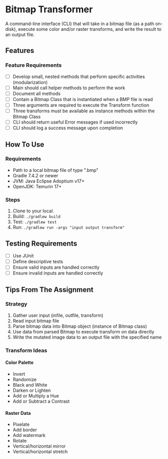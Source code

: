 # Bitmap Transformer

A command-line interface (CLI) that will take in a bitmap file (as a path on-disk), execute some color and/or raster transforms, and write the result to an output file.

## Features

### Feature Requirements

- [ ] Develop small, nested methods that perform specific activities (modularization)
- [ ] Main should call helper methods to perform the work
- [ ] Document all methods
- [ ] Contain a Bitmap Class that is instantiated when a BMP file is read
- [ ] Three arguments are required to execute the Transform function
- [ ] Three transforms must be available as instance methods within the Bitmap Class
- [ ] CLI should return useful Error messages if used incorrectly
- [ ] CLI should log a success message upon completion

## How To Use

### Requirements

- Path to a local bitmap file of type ".bmp"
- Gradle 7.4.2 or newer
- JVM: Java Eclipse Adoptium v17+
- OpenJDK: Temurin 17+

### Steps

1. Clone to your local.
2. Build: `./gradlew build`
3. Test: `./gradlew test`
4. Run: `./gradlew run -args "input output transform"`

## Testing Requirements

- [ ] Use JUnit
- [ ] Define descriptive tests
- [ ] Ensure valid inputs are handled correctly
- [ ] Ensure invalid inputs are handled correctly

## Tips From The Assignment

### Strategy

1. Gather user input (infile, outfile, transform)
2. Read input bitmap file
3. Parse bitmap data into Bitmap object (instance of Bitmap class)
4. Use data from parsed Bitmap to execute transform on data directly
5. Write the mutated image data to an output file with the specified name

### Transform Ideas

#### Color Palette

- Invert
- Randomize
- Black and White
- Darken or Lighten
- Add or Multiply a Hue
- Add or Subtract a Contrast

#### Raster Data

- Pixelate
- Add border
- Add watermark
- Rotate
- Vertical/horizontal mirror
- Vertical/horizontal stretch
